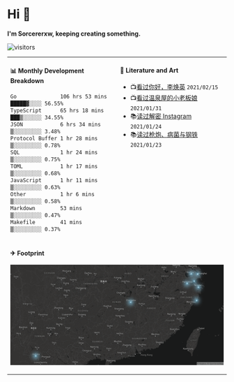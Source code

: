 # Hi 👋

**I'm Sorcererxw, keeping creating something.**

![visitors](https://visitor-badge.glitch.me/badge?page_id=sorcererxw.sorcererx)

<table width="800px">
<tr>
<td valign="top" width="50%">

#### 📊 Monthly Development Breakdown

<!--START_SECTION:waka-->
```text
Go              106 hrs 53 mins █████▓░░░░ 56.55%
TypeScript      65 hrs 18 mins  ███▒░░░░░░ 34.55%
JSON            6 hrs 34 mins   ▒░░░░░░░░░ 3.48%
Protocol Buffer 1 hr 28 mins    ▒░░░░░░░░░ 0.78%
SQL             1 hr 24 mins    ▒░░░░░░░░░ 0.75%
TOML            1 hr 17 mins    ▒░░░░░░░░░ 0.68%
JavaScript      1 hr 11 mins    ▒░░░░░░░░░ 0.63%
Other           1 hr 6 mins     ▒░░░░░░░░░ 0.58%
Markdown        53 mins         ▒░░░░░░░░░ 0.47%
Makefile        41 mins         ▒░░░░░░░░░ 0.37%
```
<!--END_SECTION:waka-->

<td valign="top" width="50%">

#### 💃 Literature and Art

<!--START_SECTION:douban-->
* 📺[看过你好，李焕英](http://movie.douban.com/subject/34841067/) <code>2021/02/15</code>
* 📺[看过温泉屋的小老板娘](http://movie.douban.com/subject/30205667/) <code>2021/01/31</code>
* 📚[读过解密 Instagram](https://book.douban.com/subject/35252483/) <code>2021/01/24</code>
* 📚[读过枪炮、病菌与钢铁](https://book.douban.com/subject/1813841/) <code>2021/01/23</code>

<!--END_SECTION:douban-->

</td>
</tr>
<tr>
<td colspan="2">

#### ✈ Footprint

![footprint](./footprint.png)

</td>
</tr>
</table>


